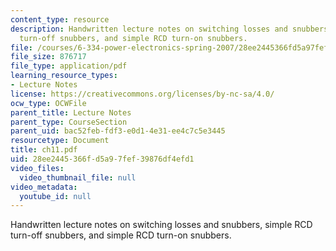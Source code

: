 ```yaml
---
content_type: resource
description: Handwritten lecture notes on switching losses and snubbers, simple RCD
  turn-off snubbers, and simple RCD turn-on snubbers.
file: /courses/6-334-power-electronics-spring-2007/28ee2445366fd5a97fef39876df4efd1_ch11.pdf
file_size: 876717
file_type: application/pdf
learning_resource_types:
- Lecture Notes
license: https://creativecommons.org/licenses/by-nc-sa/4.0/
ocw_type: OCWFile
parent_title: Lecture Notes
parent_type: CourseSection
parent_uid: bac52feb-fdf3-e0d1-4e31-ee4c7c5e3445
resourcetype: Document
title: ch11.pdf
uid: 28ee2445-366f-d5a9-7fef-39876df4efd1
video_files:
  video_thumbnail_file: null
video_metadata:
  youtube_id: null
---
```

Handwritten lecture notes on switching losses and snubbers, simple RCD turn-off snubbers, and simple RCD turn-on snubbers.